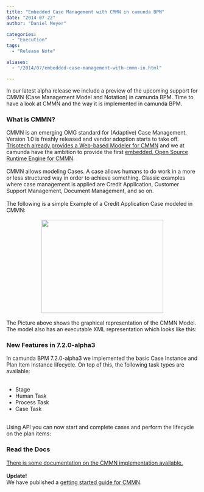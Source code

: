 ```yaml
---
title: "Embedded Case Management with CMMN in camunda BPM"
date: "2014-07-22"
author: "Daniel Meyer"

categories:
  - "Execution"
tags: 
  - "Release Note"

aliases:
  - "/2014/07/embedded-case-management-with-cmmn-in.html"

---
```


<div>
In our latest alpha release we include a preview of the upcoming support for CMMN (Case Management Model and Notation) in camunda BPM. Time to have a look at CMMN and the way it is implemented in camunda BPM.<br />
<a name='more'></a><h3>
What is CMMN?</h3>
CMMN is an emerging OMG standard for (Adaptive) Case Management. Version 1.0 is freshly released and vendor adoption starts to take off. <a href="http://www.businessprocessincubator.com/tools/case-management/cmmnwebmodeler.html">Trisotech already provides a Web-based Modeler for CMMN</a>&nbsp;and we at camunda have the ambition to provide the first <a href="http://blog.camunda.org/2014/07/open-source-embedded-case-management.html">embedded, Open Source Runtime Engine for CMMN</a>.<br />
<br />
CMMN allows modeling Cases. A case allows humans to do work in a more or less structured way in order to achieve something. Classic examples where case management is applied are Credit Application, Customer Support Management, Document Management, and so on.<br />
<br />
The following is a simple Example of a Credit Application Case modeled in CMMN:<br />
<br />
<div class="separator" style="clear: both; text-align: center;">
<a href="http://2.bp.blogspot.com/-XGGj3Ikt-58/U8eXtudzhxI/AAAAAAAAAbU/L9WZHvOWXJw/s1600/loan-application.png" imageanchor="1" style="margin-left: 1em; margin-right: 1em;"><img border="0" src="http://2.bp.blogspot.com/-XGGj3Ikt-58/U8eXtudzhxI/AAAAAAAAAbU/L9WZHvOWXJw/s1600/loan-application.png" height="245" width="320" /></a></div>
<br />
<div>
The Picture above shows the graphical representation of the CMMN Model. The model also has an executable XML representation which looks like this:
</div>
<div>
<script src="https://gist.github.com/meyerdan/3f5611399c3c2ca25538.js"></script>
</div>
<h3>
New Features in 7.2.0-alpha3</h3>
<div>
In camunda BPM 7.2.0-alpha3 we implemented the basic Case Instance and Plan Item Instance lifecycle. On top of this, the following task types are available:<br />
<br />
<ul>
<li>Stage</li>
<li>Human Task</li>
<li>Process Task</li>
<li>Case Task</li>
</ul>
<br />
Using API you can now start and complete cases and perform the lifecycle on the plan items:</div>
<div>
<script src="https://gist.github.com/meyerdan/44e83b51053add9639e4.js"></script></div>
<h3>
Read the Docs</h3>
<div>
<a href="http://docs.camunda.org/latest/api-references/cmmn10/">There is some documentation on the CMMN implementation available.</a><br />
<br />
<b>Update!</b><br />
We have published a <a href="http://blog.camunda.org/2014/12/getting-started-cmmn-and-camunda.html">getting started guide for CMMN</a>.</div>

</div>